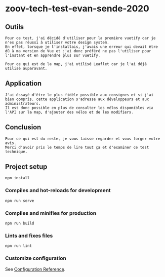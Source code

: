 # zoov-tech-test-evan-sende-2020

## Outils
```
Pour ce test, j'ai décidé d'utiliser pour la première vuetify car je n'es pas réussi à utiliser votre design system.
En effet, lorsque je l'installais, j'avais une erreur qui devait être dû à ma version de Vue et j'ai donc préféré ne pas l'utiliser pour l'instant et en apprendre plus sur vuetify.

Pour ce qui est de la map, j'ai utilisé Leaflet car je l'ai déjà utilisé auparavant.
```

## Application
```
J'ai éssayé d'être le plus fidèle possible aux consignes et si j'ai bien compris, cette application s'adresse aux développeurs et aux administrateurs.
Il est donc possible en plus de consulter les vélos disponibles via l'API sur la map, d'ajouter des vélos et de les modifiers.
```

## Conclusion
```
Pour ce qui est du reste, je vous laisse regarder et vous forger votre avis.
Merci d'avoir pris le temps de lire tout ça et d'examiner ce test technique.
```

## Project setup
```
npm install
```

### Compiles and hot-reloads for development
```
npm run serve
```

### Compiles and minifies for production
```
npm run build
```

### Lints and fixes files
```
npm run lint
```

### Customize configuration
See [Configuration Reference](https://cli.vuejs.org/config/).
